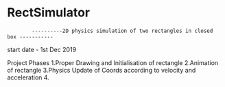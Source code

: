 # RectSimulator

			----------2D physics simulation of two rectangles in closed box -----------
start date - 1st Dec 2019

Project Phases 
	1.Proper Drawing and Initialisation of rectangle 
	2.Animation of rectangle
	3.Physics Update of Coords according to velocity and acceleration
	4.
